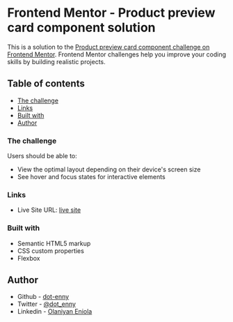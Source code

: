 # Frontend Mentor - Product preview card component solution

This is a solution to the [Product preview card component challenge on Frontend Mentor](https://www.frontendmentor.io/challenges/product-preview-card-component-GO7UmttRfa). Frontend Mentor challenges help you improve your coding skills by building realistic projects. 

## Table of contents

  - [The challenge](#the-challenge)
  - [Links](#links)
  - [Built with](#built-with)
- [Author](#author)

### The challenge

Users should be able to:

- View the optimal layout depending on their device's screen size
- See hover and focus states for interactive elements

### Links

- Live Site URL: [live site](https://olaniyaneniola.github.io/product-preview-card/)

### Built with

- Semantic HTML5 markup
- CSS custom properties
- Flexbox

## Author

- Github - [dot-enny](https://github.com/dot-enny)
- Twitter - [@dot_enny](https://twitter.com/dot_enny)
- Linkedin - [Olaniyan Eniola](https://www.linkedin.com/in/eniola-olaniyan-63a578263)

